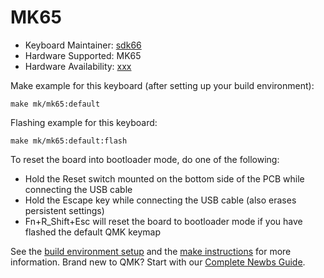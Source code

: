 # MK65

* Keyboard Maintainer: [sdk66](https://github.com/sdk66)
* Hardware Supported: MK65
* Hardware Availability: [xxx](http://www.xxx.com)

Make example for this keyboard (after setting up your build environment):

    make mk/mk65:default
        
Flashing example for this keyboard:

    make mk/mk65:default:flash

To reset the board into bootloader mode, do one of the following:

* Hold the Reset switch mounted on the bottom side of the PCB while connecting the USB cable
* Hold the Escape key while connecting the USB cable (also erases persistent settings)
* Fn+R_Shift+Esc will reset the board to bootloader mode if you have flashed the default QMK keymap

See the [build environment setup](https://docs.qmk.fm/#/getting_started_build_tools) and the [make instructions](https://docs.qmk.fm/#/getting_started_make_guide) for more information. Brand new to QMK? Start with our [Complete Newbs Guide](https://docs.qmk.fm/#/newbs).

